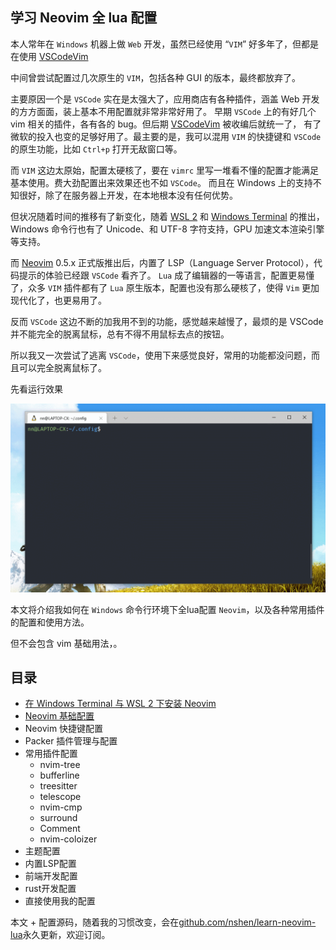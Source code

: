 ## 学习 Neovim 全 lua 配置

本人常年在 `Windows` 机器上做 `Web` 开发，虽然已经使用 “`VIM`” 好多年了，但都是在使用 [VSCodeVim](https://github.com/VSCodeVim/Vim)

中间曾尝试配置过几次原生的 `VIM`，包括各种 GUI 的版本，最终都放弃了。

主要原因一个是 `VSCode` 实在是太强大了，应用商店有各种插件，涵盖 Web 开发的方方面面，装上基本不用配置就非常非常好用了。
早期 `VSCode` 上的有好几个 vim 相关的插件，各有各的 bug。但后期 [VSCodeVim](https://github.com/VSCodeVim/Vim) 被收编后就统一了，
有了微软的投入也变的足够好用了。最主要的是，我可以混用 `VIM` 的快捷键和 `VSCode` 的原生功能，比如 `Ctrl+p` 打开无敌窗口等。

而 `VIM` 这边太原始，配置太硬核了，要在 `vimrc` 里写一堆看不懂的配置才能满足基本使用。费大劲配置出来效果还也不如 `VSCode`。
而且在 Windows 上的支持不知很好，除了在服务器上开发，在本地根本没有任何优势。

但状况随着时间的推移有了新变化，随着 [WSL 2](https://docs.microsoft.com/en-us/windows/wsl/) 和 [Windows Terminal](https://www.microsoft.com/zh-cn/p/windows-terminal)
的推出，Windows 命令行也有了 Unicode、和 UTF-8 字符支持，GPU 加速文本渲染引擎等支持。

而 [Neovim](https://github.com/neovim/neovim) 0.5.x 正式版推出后，内置了 LSP（Language Server Protocol），代码提示的体验已经跟 `VSCode` 看齐了。
`Lua` 成了编辑器的一等语言，配置更易懂了，众多 `VIM` 插件都有了 `Lua` 原生版本，配置也没有那么硬核了，使得 `Vim` 更加现代化了，也更易用了。

反而 `VSCode` 这边不断的加我用不到的功能，感觉越来越慢了，最烦的是 VSCode 并不能完全的脱离鼠标，总有不得不用鼠标去点的按钮。

所以我又一次尝试了逃离 `VSCode`，使用下来感觉良好，常用的功能都没问题，而且可以完全脱离鼠标了。

先看运行效果

![neovim run in wsl2](./docs/imgs/gif1.gif)

本文将介绍我如何在 `Windows` 命令行环境下全lua配置 `Neovim`，以及各种常用插件的配置和使用方法。

但不会包含 vim 基础用法，。

## 目录

- [在 Windows Terminal 与 WSL 2 下安装 Neovim](./docs/windows-terminal-wsl2.md) 
- [Neovim 基础配置](./docs/basic-config.md) 
- Neovim 快捷键配置
- Packer 插件管理与配置
- 常用插件配置
    - nvim-tree
    - bufferline
    - treesitter
    - telescope
    - nvim-cmp
    - surround
    - Comment
    - nvim-coloizer
- 主题配置
- 内置LSP配置
- 前端开发配置
- rust开发配置
- 直接使用我的配置


本文 + 配置源码，随着我的习惯改变，会在[github.com/nshen/learn-neovim-lua](https://github.com/nshen/learn-neovim-lua)永久更新，欢迎订阅。
